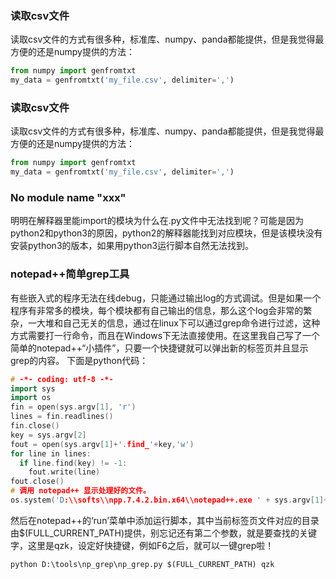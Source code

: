 ### 读取csv文件

读取csv文件的方式有很多种，标准库、numpy、panda都能提供，但是我觉得最方便的还是numpy提供的方法：

```python
from numpy import genfromtxt
my_data = genfromtxt('my_file.csv', delimiter=',')
```



### 读取csv文件

读取csv文件的方式有很多种，标准库、numpy、panda都能提供，但是我觉得最方便的还是numpy提供的方法：

```python
from numpy import genfromtxt
my_data = genfromtxt('my_file.csv', delimiter=',')
```



### No module name "xxx"

明明在解释器里能import的模块为什么在.py文件中无法找到呢？可能是因为python2和python3的原因，python2的解释器能找到对应模块，但是该模块没有安装python3的版本，如果用python3运行脚本自然无法找到。

### notepad++简单grep工具
有些嵌入式的程序无法在线debug，只能通过输出log的方式调试。但是如果一个程序有非常多的模块，每个模块都有自己输出的信息，那么这个log会非常的繁杂，一大堆和自己无关的信息，通过在linux下可以通过grep命令进行过滤，这种方式需要打一行命令，而且在Windows下无法直接使用。在这里我自己写了一个简单的notepad++“小插件”，只要一个快捷键就可以弹出新的标签页并且显示grep的内容。
下面是python代码：

```cpp
# -*- coding: utf-8 -*-
import sys
import os
fin = open(sys.argv[1], 'r')
lines = fin.readlines()
fin.close()
key = sys.argv[2]
fout = open(sys.argv[1]+'.find_'+key,'w')
for line in lines:
  if line.find(key) != -1:
    fout.write(line)
fout.close()
# 调用 notepad++ 显示处理好的文件。
os.system('D:\\softs\\npp.7.4.2.bin.x64\\notepad++.exe ' + sys.argv[1]+'.find_'+key)
```
然后在notepad++的‘run’菜单中添加运行脚本，其中当前标签页文件对应的目录由$(FULL_CURRENT_PATH)提供，别忘记还有第二个参数，就是要查找的关键字，这里是qzk，设定好快捷键，例如F6之后，就可以一键grep啦！

```shell
python D:\tools\np_grep\np_grep.py $(FULL_CURRENT_PATH) qzk
```